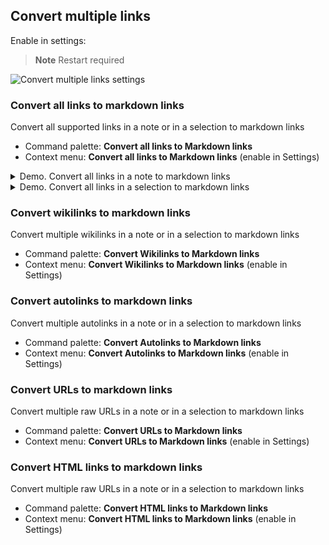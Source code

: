 ## Convert multiple links

Enable in settings:

> **Note**
> Restart required

![Convert multiple links settings](/docs/img/convert-all-links-settings.png)

### Convert all links to markdown links
Convert all supported links in a note or in a selection to markdown links

- Command palette: **Convert all links to Markdown links**
- Context menu: **Convert all links to Markdown links** (enable in Settings)

<details>
<summary>Demo. Convert all links in a note to markdown links </summary>

![remove link](/docs/img/convert-all-to-mdlinks.gif)

</details>

<details>
<summary>Demo. Convert all links in a selection to markdown links </summary>

![remove link](/docs/img/convert-all-in-selection-to-mdlinks.gif)

</details>


### Convert wikilinks to markdown links
Convert multiple wikilinks in a note or in a selection to markdown links

- Command palette: **Convert Wikilinks to Markdown links**
- Context menu: **Convert Wikilinks to Markdown links** (enable in Settings)

### Convert autolinks to markdown links
Convert multiple autolinks in a note or in a selection to markdown links

- Command palette: **Convert Autolinks to Markdown links**
- Context menu: **Convert Autolinks to Markdown links** (enable in Settings)

### Convert URLs to markdown links
Convert multiple raw URLs in a note or in a selection to markdown links

- Command palette: **Convert URLs to Markdown links**
- Context menu: **Convert URLs to Markdown links** (enable in Settings)

### Convert HTML links to markdown links
Convert multiple raw URLs in a note or in a selection to markdown links

- Command palette: **Convert HTML links to Markdown links**
- Context menu: **Convert HTML links to Markdown links** (enable in Settings)